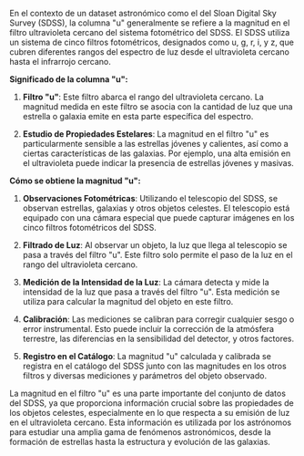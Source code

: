 En el contexto de un dataset astronómico como el del Sloan Digital Sky Survey (SDSS), la columna "u" generalmente se refiere a la magnitud en el filtro ultravioleta cercano del sistema fotométrico del SDSS. El SDSS utiliza un sistema de cinco filtros fotométricos, designados como u, g, r, i, y z, que cubren diferentes rangos del espectro de luz desde el ultravioleta cercano hasta el infrarrojo cercano.

**Significado de la columna "u":**

1. **Filtro "u"**: Este filtro abarca el rango del ultravioleta cercano. La magnitud medida en este filtro se asocia con la cantidad de luz que una estrella o galaxia emite en esta parte específica del espectro.

2. **Estudio de Propiedades Estelares**: La magnitud en el filtro "u" es particularmente sensible a las estrellas jóvenes y calientes, así como a ciertas características de las galaxias. Por ejemplo, una alta emisión en el ultravioleta puede indicar la presencia de estrellas jóvenes y masivas.

**Cómo se obtiene la magnitud "u":**

1. **Observaciones Fotométricas**: Utilizando el telescopio del SDSS, se observan estrellas, galaxias y otros objetos celestes. El telescopio está equipado con una cámara especial que puede capturar imágenes en los cinco filtros fotométricos del SDSS.

2. **Filtrado de Luz**: Al observar un objeto, la luz que llega al telescopio se pasa a través del filtro "u". Este filtro solo permite el paso de la luz en el rango del ultravioleta cercano.

3. **Medición de la Intensidad de la Luz**: La cámara detecta y mide la intensidad de la luz que pasa a través del filtro "u". Esta medición se utiliza para calcular la magnitud del objeto en este filtro.

4. **Calibración**: Las mediciones se calibran para corregir cualquier sesgo o error instrumental. Esto puede incluir la corrección de la atmósfera terrestre, las diferencias en la sensibilidad del detector, y otros factores.

5. **Registro en el Catálogo**: La magnitud "u" calculada y calibrada se registra en el catálogo del SDSS junto con las magnitudes en los otros filtros y diversas mediciones y parámetros del objeto observado.

La magnitud en el filtro "u" es una parte importante del conjunto de datos del SDSS, ya que proporciona información crucial sobre las propiedades de los objetos celestes, especialmente en lo que respecta a su emisión de luz en el ultravioleta cercano. Esta información es utilizada por los astrónomos para estudiar una amplia gama de fenómenos astronómicos, desde la formación de estrellas hasta la estructura y evolución de las galaxias.